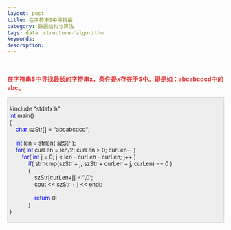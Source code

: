 ```yaml
---
layout: post
title: 在字符串S中寻找最
category: 数据结构与算法
tags: data　structure／algorithm
keywords: 
description: 
---
```


 

**<span
style="color:#e53333;">在字符串S中寻找最长的字符串x，条件是x存在于S中。即是如：abcabcdcd中的abc。</span>**

<div
style="border-bottom:#cccccc 1px solid;border-left:#cccccc 1px solid;padding-bottom:4px;background-color:#eeeeee;padding-left:4px;width:98%;padding-right:5px;font-size:13px;word-break:break-all;border-top:#cccccc 1px solid;border-right:#cccccc 1px solid;padding-top:4px;">

\#include "stdafx.h"\
 <span style="color:#0000ff;">int</span> main()\
 {\
     <span style="color:#0000ff;">char</span> szStr[] = "abcabcdcd";\
\
     <span style="color:#0000ff;">int</span> len = strlen( szStr );\
     <span style="color:#0000ff;">for</span>( <span
style="color:#0000ff;">int</span> curLen = len/2; curLen \> 0; curLen-- )\
         <span style="color:#0000ff;">for</span>( <span
style="color:#0000ff;">int</span> j = 0; j \< len - curLen - curLen; j++ )\
             <span
style="color:#0000ff;">if</span>( strncmp(szStr + j, szStr + curLen + j, curLen) == 0 )\
             {\
                 szStr[curLen+j] = '\\0';\
                 cout \<\< szStr + j \<\< endl;\
\
                 <span style="color:#0000ff;">return</span> 0;\
             }\
 }

</div>






